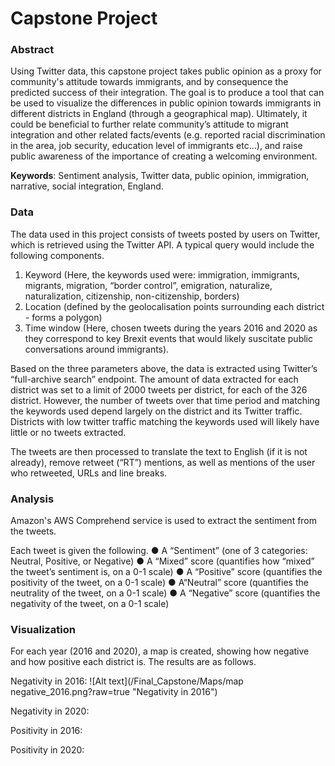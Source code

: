 # Capstone Project

### Abstract 				
Using Twitter data, this capstone project takes public opinion as a proxy for community's attitude towards immigrants, and by consequence the predicted success of their integration. The goal is to produce a tool that can be used to visualize the differences in public opinion towards immigrants in different districts in England (through a geographical map). Ultimately, it could be beneficial to further relate community’s attitude to migrant integration and other related facts/events (e.g. reported racial discrimination in the area, job security, education level of immigrants etc...), and raise public awareness of the importance of creating a welcoming environment. 	

**Keywords**: Sentiment analysis, Twitter data, public opinion, immigration, narrative, social integration, England. 

### Data 

The data used in this project consists of tweets posted by users on Twitter, which is retrieved using the Twitter API. A typical query would include the following components.
1. Keyword (Here, the keywords used were: immigration, immigrants, migrants, migration, “border control”, emigration, naturalize, naturalization, citizenship, non-citizenship, borders)
2. Location (defined by the geolocalisation points surrounding each district - forms a polygon)
3. Time window (Here, chosen tweets during the years 2016 and 2020 as they correspond to key Brexit events that would likely suscitate public conversations around immigrants).


Based on the three parameters above, the data is extracted using Twitter’s “full-archive search” endpoint. The amount of data extracted for each district was set to a limit of 2000 tweets per district, for each of the 326 district. However, the number of tweets over that time period and matching the keywords used depend largely on the district and its Twitter traffic. Districts with low twitter traffic matching the keywords used will likely have little or no tweets extracted.

The tweets are then processed to translate the text to English (if it is not already), remove retweet (“RT”) mentions, as well as mentions of the user who retweeted, URLs and line breaks.

### Analysis

Amazon's AWS Comprehend service is used to extract the sentiment from the tweets. 

Each tweet is given the following.
● A “Sentiment” (one of 3 categories: Neutral, Positive, or Negative)
● A “Mixed” score (quantifies how “mixed” the tweet’s sentiment is, on a 0-1 scale)
● A “Positive” score (quantifies the positivity of the tweet, on a 0-1 scale)
● A“Neutral” score (quantifies the neutrality of the tweet, on a 0-1 scale)
● A “Negative” score (quantifies the negativity of the tweet, on a 0-1 scale)


### Visualization 

For each year (2016 and 2020), a map is created, showing how negative and how positive each district is. 
The results are as follows. 

Negativity in 2016: 
![Alt text](/Final_Capstone/Maps/map negative_2016.png?raw=true "Negativity in 2016")

Negativity in 2020: 


Positivity in 2016: 

Positivity in 2020: 
